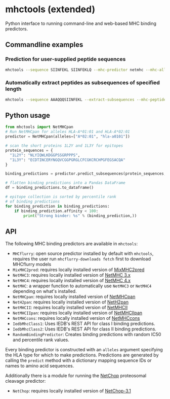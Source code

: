 # mhctools (extended)
Python interface to running command-line and web-based MHC binding predictors.

## Commandline examples

### Prediction for user-supplied peptide sequences
```sh
mhctools --sequence SIINFEKL SIINFEKLQ --mhc-predictor netmhc --mhc-alleles A0201
```

### Automatically extract peptides as subsequences of specified length
```sh
mhctools --sequence AAAQQQSIINFEKL --extract-subsequences --mhc-peptide-lengths 8-10 --mhc-predictor mhcflurry --mhc-alleles A0201
```

## Python usage

```python
from mhctools import NetMHCpan
# Run NetMHCpan for alleles HLA-A*01:01 and HLA-A*02:01
predictor = NetMHCpan(alleles=["A*02:01", "hla-a0101"])

# scan the short proteins 1L2Y and 1L3Y for epitopes
protein_sequences = {
  "1L2Y": "NLYIQWLKDGGPSSGRPPPS",
  "1L3Y": "ECDTINCERYNGQVCGGPGRGLCFCGKCRCHPGFEGSACQA"
}

binding_predictions = predictor.predict_subsequences(protein_sequences, peptide_lengths=[9])

# flatten binding predictions into a Pandas DataFrame
df = binding_predictions.to_dataframe()

# epitope collection is sorted by percentile rank
# of binding predictions
for binding_prediction in binding_predictions:
    if binding_prediction.affinity < 100:
        print("Strong binder: %s" % (binding_prediction,))
```

## API

The following MHC binding predictors are available in `mhctools`:
* `MHCflurry`: open source predictor installed by default with `mhctools`, requires the user run `mhcflurry-downloads fetch` first to download MHCflurry models
* `MixMHC2pred`: requires locally installed version of [MixMHC2pred](https://github.com/GfellerLab/MixMHC2pred)
* `NetMHC3`: requires locally installed version of [NetMHC 3.x](http://www.cbs.dtu.dk/services/NetMHC-3.4/)
* `NetMHC4`: requires locally installed version of [NetMHC 4.x](http://www.cbs.dtu.dk/services/NetMHC/)
* `NetMHC`: a wrapper function to automatically use `NetMHC3` or `NetMHC4` depending on what's installed.
* `NetMHCpan`: requires locally installed version of [NetMHCpan](http://www.cbs.dtu.dk/services/NetMHCpan/)
* `NetH2pan`: requires locally installed version of [NetH2pan](http://www.cbs.dtu.dk/services/NetH2pan/)
* `NetMHCII`: requires locally installed version of [NetMHCII](http://www.cbs.dtu.dk/services/NetMHCII/)
* `NetMHCIIpan`: requires locally installed version of [NetMHCIIpan](http://www.cbs.dtu.dk/services/NetMHCIIpan/)
* `NetMHCcons`: requires locally installed version of [NetMHCcons](http://www.cbs.dtu.dk/services/NetMHCcons/)
* `IedbMhcClass1`: Uses IEDB's REST API for class I binding predictions.
* `IedbMhcClass2`: Uses IEDB's REST API for class II binding predictions.
* `RandomBindingPredictor`: Creates binding predictions with random IC50 and percentile rank values.

Every binding predictor is constructed with an `alleles` argument specifying the HLA type for which to make predictions. Predictions are generated by calling the `predict` method with a dictionary mapping sequence IDs or names to amino acid sequences.

Additionally there is a module for running the [NetChop](http://www.cbs.dtu.dk/services/NetChop)  proteosomal cleavage predictor:
* `NetChop`: requires locally installed version of [NetChop-3.1](http://www.cbs.dtu.dk/services/NetChop/)
